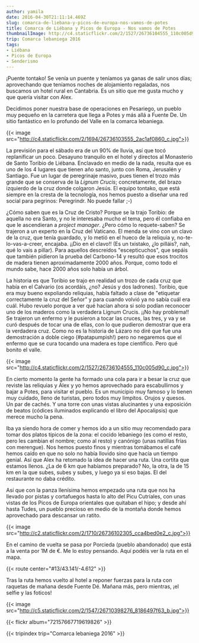 ```yaml
---
author: yamila
date: 2016-04-30T21:11:14.469Z
slug: comarca-de-liebana-y-picos-de-europa-nos-vamos-de-potes
title: Comarca de Liébana y Picos de Europa - Nos vamos de Potes
thumbnailImage: http://c4.staticflickr.com/2/1527/26736104555_110c005d90_c.jpg
trip: Comarca lebaniega 2016
tags:
- Liébana
- Picos de Europa
- Senderismo
---
```


¡Puente tontako! Se venía un puente y teníamos ya ganas de salir unos días; aprovechando que teníamos noches de alojamiento regaladas, nos buscamos un hotel rural en Cantabria. Es un sitio que me gusta mucho y que quería visitar con Alex.

Decidimos poner nuestra base de operaciones en Pesariego, un pueblo muy pequeño en la carretera que llega a Potes y más allá a Fuente De. Un sitio fantástico en lo profundo del Valle en la comarca lebaniega.

{{< image src="http://c4.staticflickr.com/2/1694/26736103555_2ac1af0860_c.jpg">}}

La previsión para el sábado era de un 90% de lluvia, así que tocó replanificar un poco. Desayuno tranquilo en el hotel y directos al Monasterio de Santo Toribio de Liébana. Enclavado en medio de la nada, resulta que es uno de los 4 lugares que tienen año santo, junto con Roma, Jerusalén y Santiago. Fue un lugar de peregrinaje masivo, pues tienen el trozo más grande que se conserva de la <i>Lignum Crucis</i>; concretamente, del brazo izquierdo de la cruz donde colgaron Jesús. El equipo tontako, que está siempre en la cresta de la tecnología, nos hemos puesto a diseñar una red social para pegrinos: Peregrindr. No puede fallar ;-)

¿Cómo saben que es la Cruz de Cristo? Porque se la trajo Toribio: de aquella no era Santo, y no le interesaba mucho el tema, pero él confiaba en que le ascendieran a <i>project manager</i>. ¿Pero cómo lo requete-saben? Se trajeron a un experto en la Cruz del Vaticano. El menda se vino con un clavo de la cruz, que tenía guardado, y lo metió en el hueco de la reliquia y, no-te-lo-vas-a-creer, encajaba. ¡¡Dio en el clavo!! (Es un txistako, ¿lo pilláis?, nah, qué lo vais a pillar). Para aquellos descreídos "escepticuchos", que sepáis que también pidieron la prueba del Carbono-14 y resultó que esos trocitos de madera tienen aproximadamente 2000 años. Porque, como todo el mundo sabe, hace 2000 años solo había un árbol.

La historia es que Toribio se trajo en realidad un trozo de cada cruz que había en el Calvario (os acordáis, ¿no? Jesús y dos ladrones). Toribio, que era muy bueno expoliando reliquias, había faltado a clase de "etiquetar correctamente la cruz del Señor" y para cuando volvió ya no sabía cuál era cuál. Hubo revuelo porque a ver qué hacían ahora si solo podían reconocer uno de los maderos como la verdadera Lignum Crucis. ¡¡No hay problema!! Se trajeron un enfermo y le pusieron a tocar las cruces, las tres, y va y se curó después de tocar una de ellas, con lo que pudieron demostrar que era la verdadera cruz. Como no es la historia de Lázaro no diré que fue una demostración a doble ciego (#patapumpish!) pero no negaremos que el enfermo que se cura tocando una madera es tope científico. Pero qué bonito el valle.

{{< image src="http://c4.staticflickr.com/2/1527/26736104555_110c005d90_c.jpg">}}

En cierto momento la gente ha formado una cola para ir a besar la cruz que reviste las reliquias y Alex y yo hemos aprovechado para escabullirnos y bajar a Potes, para visitar el pueblo. Es un municipio muy famoso y lo tienen muy cuidado, lleno de turistas, pero todos muy limpitos. Orujos y quesos. Un par de cachés. Y una torre con unas vistas alucinantes y una exposición de beatos (códices iluminados explicando el libro del Apocalipsis) que merece mucho la pena.

Iba ya siendo hora de comer y hemos ido a un sitio muy recomendado para tomar dos platos típicos de la zona: el cocido lebaniego (es como el resto, pero les cambian el nombre; como al resto) y canónigo (unas natillas frías con merengue). Nos hemos puesto finos y mientras tomábamos el café hemos caído en que no solo no había llovido sino que hacía un tiempo genial. Así que Alex ha retomado la idea de hacer una ruta. Una cortita que estamos llenos. ¿La de 6 km que habíamos preparado? No, la otra, la de 15 km en la que subes, subes y subes, y luego ya si eso bajas. El del restaurante no daba crédito.

Así que con la panza llenísima hemos empezado una ruta que nos ha llevado por pistas y cortafuegos hasta lo alto del Picu Cutriales, con unas vistas de los Picos de Europa orientales que quitaban el hipo; y desde ahí hasta Tudes, un pueblo precioso en medio de la montaña donde hemos aprovechado para descansar un ratito.

{{< image src="http://c2.staticflickr.com/2/1710/26736102305_cca4bed0e2_c.jpg">}}

En el camino de vuelta se pasa por Porcieda (pueblo abandonado) que está a la venta por 1M de €. Me lo estoy pensando. Aquí podéis ver la ruta en el mapa.

{{< route center="#13/43.141/-4.612" >}}

Tras la ruta hemos vuelto al hotel a reponer fuerzas para la ruta con raquetas de mañana desde Fuente Dé. Mañana más, pero mientras, ¡el selfie y las foticos!

{{< image src="http://c5.staticflickr.com/2/1547/26710398276_8186497f63_b.jpg">}}

{{< flickr album="72157667719619826" >}}

{{< tripindex trip="Comarca lebaniega 2016" >}}
